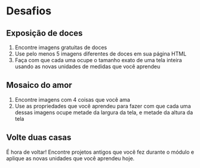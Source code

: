 # Desafios

## Exposição de doces

1. Encontre imagens gratuitas de doces
2. Use pelo menos 5 imagens diferentes de doces em sua página HTML
3. Faça com que cada uma ocupe o tamanho exato de uma tela inteira usando as novas unidades de medidas que você aprendeu

## Mosaico do amor

1. Encontre imagens com 4 coisas que você ama
2. Use as propriedades que você aprendeu para fazer com que cada uma dessas imagens ocupe metade da largura da tela, e metade da altura da tela

## Volte duas casas

É hora de voltar! Encontre projetos antigos que você fez durante o módulo e aplique as novas unidades que você aprendeu hoje.

